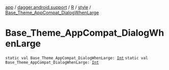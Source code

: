 [app](../../../index.md) / [dagger.android.support](../../index.md) / [R](../index.md) / [style](index.md) / [Base_Theme_AppCompat_DialogWhenLarge](./-base_-theme_-app-compat_-dialog-when-large.md)

# Base_Theme_AppCompat_DialogWhenLarge

`static val Base_Theme_AppCompat_DialogWhenLarge: `[`Int`](https://kotlinlang.org/api/latest/jvm/stdlib/kotlin/-int/index.html)
`static val Base_Theme_AppCompat_DialogWhenLarge: `[`Int`](https://kotlinlang.org/api/latest/jvm/stdlib/kotlin/-int/index.html)